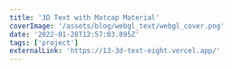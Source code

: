 ```yaml
---
title: '3D Text with Matcap Material'
coverImage: '/assets/blog/webgl_text/webgl_cover.png'
date: '2022-01-28T12:57:03.095Z'
tags: ['project']
externalLink: 'https://13-3d-text-eight.vercel.app/'
---
```

